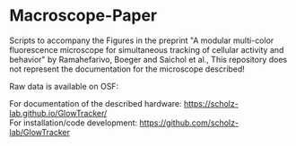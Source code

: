 # Macroscope-Paper

Scripts to accompany the Figures in the preprint "A modular multi-color fluorescence microscope for simultaneous tracking of cellular activity and behavior" by Ramahefarivo, Boeger and Saichol et al.,
This repository does not represent the documentation for the microscope described!

Raw data is available on OSF:

For documentation of the described hardware: https://scholz-lab.github.io/GlowTracker/  
For installation/code development: https://github.com/scholz-lab/GlowTracker


